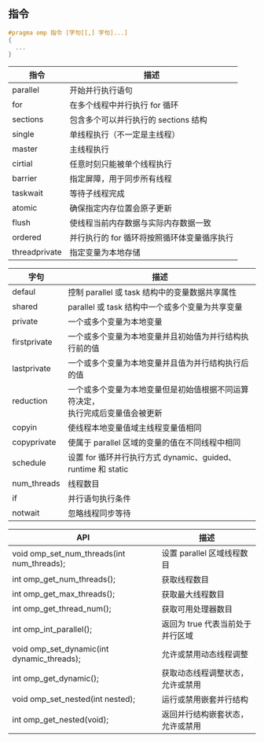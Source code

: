 ## 指令

```c++
#pragma omp 指令 [字句[[,] 字句]...]
{
  ...  
}
```

| 指令          | 描述                                        |
| ------------- | ------------------------------------------- |
| parallel      | 开始并行执行语句                            |
| for           | 在多个线程中并行执行 for 循环               |
| sections      | 包含多个可以并行执行的 sections 结构        |
| single        | 单线程执行（不一定是主线程）                |
| master        | 主线程执行                                  |
| cirtial       | 任意时刻只能被单个线程执行                  |
| barrier       | 指定屏障，用于同步所有线程                  |
| taskwait      | 等待子线程完成                              |
| atomic        | 确保指定内存位置会原子更新                  |
| flush         | 使线程当前内存数据与实际内存数据一致        |
| ordered       | 并行执行的 for 循环将按照循环体变量循序执行 |
| threadprivate | 指定变量为本地存储                          |

| 字句         | 描述                                                         |
| ------------ | ------------------------------------------------------------ |
| defaul       | 控制 parallel 或 task 结构中的变量数据共享属性               |
| shared       | parallel 或 task 结构中一个或多个变量为共享变量              |
| private      | 一个或多个变量为本地变量                                     |
| firstprivate | 一个或多个变量为本地变量并且初始值为并行结构执行前的值       |
| lastprivate  | 一个或多个变量为本地变量并且值为并行结构执行后的值           |
| reduction    | 一个或多个变量为本地变量但是初始值根据不同运算符决定，<br />执行完成后变量值会被更新 |
| copyin       | 使线程本地变量值域主线程变量值相同                           |
| copyprivate  | 使属于 parallel 区域的变量的值在不同线程中相同               |
| schedule     | 设置 for 循环并行执行方式 dynamic、guided、runtime 和 static |
| num_threads  | 线程数目                                                     |
| if           | 并行语句执行条件                                             |
| notwait      | 忽略线程同步等待                                             |

| API                                        | 描述                             |
| ------------------------------------------ | -------------------------------- |
| void omp_set_num_threads(int num_threads); | 设置 parallel 区域线程数目       |
| int omp_get_num_threads();                 | 获取线程数目                     |
| int omp_get_max_threads();                 | 获取最大线程数目                 |
| int omp_get_thread_num();                  | 获取可用处理器数目               |
| int omp_int_parallel();                    | 返回为 true 代表当前处于并行区域 |
| void omp_set_dynamic(int dynamic_threads); | 允许或禁用动态线程调整           |
| int omp_get_dynamic();                     | 获取动态线程调整状态，允许或禁用 |
| void omp_set_nested(int nested);           | 运行或禁用嵌套并行结构           |
| int omp_get_nested(void);                  | 返回并行结构嵌套状态，允许或禁用 |

